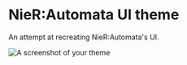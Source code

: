 # NieR:Automata UI theme

An attempt at recreating NieR:Automata's UI.

<!-- TODO: ADD SCREENSHOT -->
![A screenshot of your theme](https://cloud.githubusercontent.com/assets/378023/8842525/4215f26c-3136-11e5-9d94-d2c078a05d24.png)

